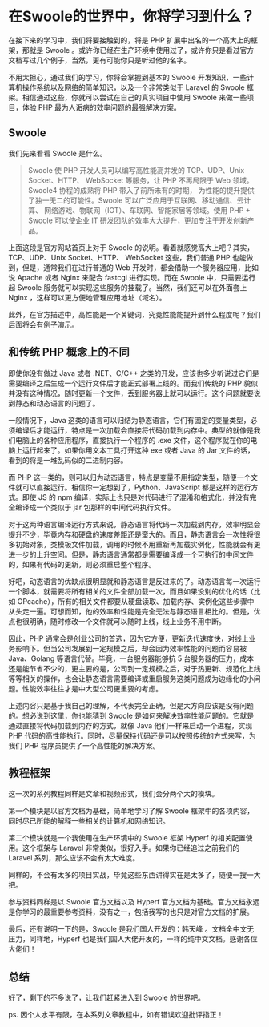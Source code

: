 # 在Swoole的世界中，你将学习到什么？

在接下来的学习中，我们将要接触到的，将是 PHP 扩展中出名的一个高大上的框架，那就是 Swoole 。或许你已经在生产环境中使用过了，或许你只是看过官方文档写过几个例子，当然，更有可能你只是听过他的名字。

不用太担心，通过我们的学习，你将会掌握到基本的 Swoole 开发知识，一些计算机操作系统以及网络的简单知识，以及一个非常类似于 Laravel 的 Swoole 框架。相信通过这些，你就可以尝试在自己的真实项目中使用 Swoole 来做一些项目，体验 PHP 最为人诟病的效率问题的最强解决方案。

## Swoole

我们先来看看 Swoole 是什么。

> Swoole 使 PHP 开发人员可以编写高性能高并发的 TCP、UDP、Unix Socket、HTTP、 WebSocket 等服务，让 PHP 不再局限于 Web 领域。Swoole4 协程的成熟将 PHP 带入了前所未有的时期， 为性能的提升提供了独一无二的可能性。Swoole 可以广泛应用于互联网、移动通信、云计算、 网络游戏、物联网（IOT）、车联网、智能家居等领域。使用 PHP + Swoole 可以使企业 IT 研发团队的效率大大提升，更加专注于开发创新产品。

上面这段是官方网站首页上对于 Swoole 的说明。看着就感觉高大上吧？其实，TCP、UDP、Unix Socket、HTTP、 WebSocket 这些，我们普通 PHP 也能做到，但是，通常我们在进行普通的 Web 开发时，都会借助一个服务器应用，比如说 Apache 或者 Nginx 来配合 fastcgi 进行实现。而在 Swoole 中，只需要运行起 Swoole 服务就可以实现这些服务的挂载了。当然，我们还可以在外面套上 Nginx ，这样可以更方便地管理应用地址（域名）。

此外，在官方描述中，高性能是一个关键词，究竟性能能提升到什么程度呢？我们后面将会有例子演示。

## 和传统 PHP 概念上的不同

即使你没有做过 Java 或者 .NET、C/C++ 之类的开发，应该也多少听说过它们是需要编译之后生成一个运行文件后才能正式部署上线的。而我们传统的 PHP 貌似并没有这种情况，随时更新一个文件，丢到服务器上就可以运行。这个问题就要说到静态和动态语言的问题了。

一般情况下，Java 这类的语言可以归结为静态语言，它们有固定的变量类型，必须编译后才能运行，特点是一次加载会直接将代码加载到内存中。典型的就像是我们电脑上的各种应用程序，直接执行一个程序的 .exe 文件，这个程序就在你的电脑上运行起来了。如果你用文本工具打开这种 exe 或者 Java 的 Jar 文件的话，看到的将是一堆乱码似的二进制内容。

而 PHP 这一类的，则可以归为动态语言，特点是变量不用指定类型，随便一个文件就可以直接运行。相信你一定想到了，Python、JavaScript 都是这样的运行方式。即使 JS 的 npm 编译，实际上也只是对代码进行了混淆和格式化，并没有完全编译成一个类似于 jar 包那样的中间代码执行文件。

对于这两种语言编译运行方式来说，静态语言将代码一次加载到内存，效率明显会提升不少，毕竟内存和硬盘的速度差距还是蛮大的。而且，静态语言会一次性将很多初始对象，类模板文件加载，调用的时候不用重新再加载实例化，性能就会有更进一步的上升空间。但是，静态语言通常都是需要编译成一个可执行的中间文件的，如果有代码的更新，则必须重启整个程序。

好吧，动态语言的优缺点很明显就和静态语言是反过来的了。动态语言每一次运行一个脚本，就需要将所有相关的文件全部加载一次，而且如果没别的优化的话（比如 OPcache），所有的相关文件都要从硬盘读取、加载内存、实例化这些步骤中从头走一遍。可想而知，他的效率和性能是完全无法与静态语言相比的。但是，优点也很明确，随时修改一个文件就可以随时上线，线上业务不用中断。

因此，PHP 通常会是创业公司的首选，因为它方便，更新迭代速度快，对线上业务影响下。但当公司发展到一定规模之后，却会因为效率性能的问题而容易被 Java、Golang 等语言代替。毕竟，一台服务器能够抗 5 台服务器的压力，成本还是能节省不少的，更主要的是，公司到一定规模之后，对于热更新、规范化上线等等相关的操作，也会让静态语言需要编译或重启服务这类问题成为边缘化的小问题。性能效率往往才是中大型公司更重要的考虑。

上述内容只是基于我自己的理解，不代表完全正确，但是大方向应该是没有问题的。想必说到这里，你也能猜到 Swoole 是如何来解决效率性能问题的。它就是通过直接将代码加载到内存的方式，就像 Java 他们一样来启动一个进程，实现 PHP 代码的高性能执行。同时，尽量保持代码还是可以按照传统的方式来写，为我们 PHP 程序员提供了一个高性能的解决方案。

## 教程框架

这一次的系列教程同样是文章和视频形式，我们会分两个大的模块。

第一个模块是以官方文档为基础，简单地学习了解 Swoole 框架中的各项内容，同时尽已所能的解释一些相关的计算机和网络知识。

第二个模块就是一个我使用在生产环境中的 Swoole 框架 Hyperf 的相关配置使用。这个框架与 Laravel 非常类似，很好入手。如果你已经追过之前我们的 Laravel 系列，那么应该不会有太大难度。

同样的，不会有太多的项目实战，毕竟这些东西讲得实在是太多了，随便一搜一大把。

参与资料同样是以 Swoole 官方文档以及 Hyperf 官方文档为基础。官方文档永远是你学习的最重要参考资料，没有之一，包括我写的也只是对官方文档的扩展。

最后，还有说明一下的是，Swoole 是我们国人开发的：韩天峰 。文档全中文无压力，同样地，Hyperf 也是我们国人大佬开发的，一样的纯中文文档。感谢各位大佬们！

## 总结

好了，剩下的不多说了，让我们赶紧进入到 Swoole 的世界吧。

ps. 因个人水平有限，在本系列文章教程中，如有错误欢迎批评指正！
